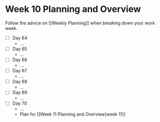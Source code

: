 # Week 10 Planning and Overview
Follow the advice on [[Weekly Planning]] when breaking down your work week.

- [ ] Day 64
	- ...
- [ ] Day 65
	- ...
- [ ] Day 66
	- ...
- [ ] Day 67
	- ...
- [ ] Day 68
	- ...
- [ ] Day 69
	- ...
- [ ] Day 70
	- ...
	-  Plan for [[Week 11 Planning and Overview|week 11]]